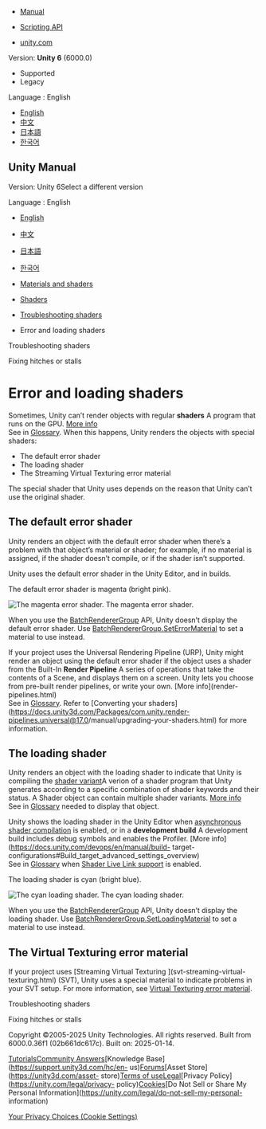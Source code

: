 [](https://docs.unity3d.com)

  * [Manual](../Manual/index.html)
  * [Scripting API](../ScriptReference/index.html)

  * [unity.com](https://unity.com/)

Version: **Unity 6** (6000.0)

  * Supported
  * Legacy

Language : English

  * [English](/Manual/shader-error.html)
  * [中文](/cn/current/Manual/shader-error.html)
  * [日本語](/ja/current/Manual/shader-error.html)
  * [한국어](/kr/current/Manual/shader-error.html)

[](https://docs.unity3d.com)

## Unity Manual

Version: Unity 6Select a different version

Language : English

  * [English](/Manual/shader-error.html)
  * [中文](/cn/current/Manual/shader-error.html)
  * [日本語](/ja/current/Manual/shader-error.html)
  * [한국어](/kr/current/Manual/shader-error.html)

  * [Materials and shaders](materials-and-shaders.html)
  * [Shaders](Shaders.html)
  * [Troubleshooting shaders](shader-troubleshooting.html)
  * Error and loading shaders

[](shader-troubleshooting.html)

Troubleshooting shaders

[](shader-reduce-stalling.html)

Fixing hitches or stalls

# Error and loading shaders

Sometimes, Unity can’t render objects with regular **shaders** A program that
runs on the GPU. [More info](Shaders.html)  
See in [Glossary](Glossary.html#Shader). When this happens, Unity renders the
objects with special shaders:

  * The default error shader
  * The loading shader
  * The Streaming Virtual Texturing error material

The special shader that Unity uses depends on the reason that Unity can’t use
the original shader.

## The default error shader

Unity renders an object with the default error shader when there’s a problem
with that object’s material or shader; for example, if no material is
assigned, if the shader doesn’t compile, or if the shader isn’t supported.

Unity uses the default error shader in the Unity Editor, and in builds.

The default error shader is magenta (bright pink).

![The magenta error shader.](../uploads/Main/shader-error.png) The magenta
error shader.

When you use the
[BatchRendererGroup](../ScriptReference/Rendering.BatchRendererGroup.html)
API, Unity doesn’t display the default error shader. Use
[BatchRendererGroup.SetErrorMaterial](../ScriptReference/Rendering.BatchRendererGroup.SetErrorMaterial.html)
to set a material to use instead.

If your project uses the Universal Rendering Pipeline (URP), Unity might
render an object using the default error shader if the object uses a shader
from the Built-In **Render Pipeline** A series of operations that take the
contents of a Scene, and displays them on a screen. Unity lets you choose from
pre-built render pipelines, or write your own. [More info](render-
pipelines.html)  
See in [Glossary](Glossary.html#Renderpipeline). Refer to [Converting your
shaders](https://docs.unity3d.com/Packages/com.unity.render-
pipelines.universal@17.0/manual/upgrading-your-shaders.html) for more
information.

## The loading shader

Unity renders an object with the loading shader to indicate that Unity is
compiling the [shader variant](shader-variants.html)A verion of a shader
program that Unity generates according to a specific combination of shader
keywords and their status. A Shader object can contain multiple shader
variants. [More info](shader-variants.html)  
See in [Glossary](Glossary.html#Shadervariant) needed to display that object.

Unity shows the loading shader in the Unity Editor when [asynchronous shader
compilation](AsynchronousShaderCompilation.html) is enabled, or in a
**development build** A development build includes debug symbols and enables
the Profiler. [More info](https://docs.unity.com/devops/en/manual/build-
target-configurations#Build_target_advanced_settings_overview)  
See in [Glossary](Glossary.html#DevelopmentBuild) when [Shader Live Link
support](../ScriptReference/BuildOptions.ShaderLivelinkSupport.html) is
enabled.

The loading shader is cyan (bright blue).

![The cyan loading shader.](../uploads/Main/shader-loading.png) The cyan
loading shader.

When you use the
[BatchRendererGroup](../ScriptReference/Rendering.BatchRendererGroup.html)
API, Unity doesn’t display the loading shader. Use
[BatchRendererGroup.SetLoadingMaterial](../ScriptReference/Rendering.BatchRendererGroup.SetLoadingMaterial.html)
to set a material to use instead.

## The Virtual Texturing error material

If your project uses [Streaming Virtual Texturing ](svt-streaming-virtual-
texturing.html) (SVT), Unity uses a special material to indicate problems in
your SVT setup. For more information, see [Virtual Texturing error
material](svt-error-material.html).

[](shader-troubleshooting.html)

Troubleshooting shaders

[](shader-reduce-stalling.html)

Fixing hitches or stalls

Copyright ©2005-2025 Unity Technologies. All rights reserved. Built from
6000.0.36f1 (02b661dc617c). Built on: 2025-01-14.

[Tutorials](https://learn.unity.com/)[Community
Answers](https://answers.unity3d.com)[Knowledge
Base](https://support.unity3d.com/hc/en-
us)[Forums](https://forum.unity3d.com)[Asset Store](https://unity3d.com/asset-
store)[Terms of
use](https://docs.unity3d.com/Manual/TermsOfUse.html)[Legal](https://unity.com/legal)[Privacy
Policy](https://unity.com/legal/privacy-
policy)[Cookies](https://unity.com/legal/cookie-policy)[Do Not Sell or Share
My Personal Information](https://unity.com/legal/do-not-sell-my-personal-
information)

[Your Privacy Choices (Cookie Settings)](javascript:void\(0\);)

